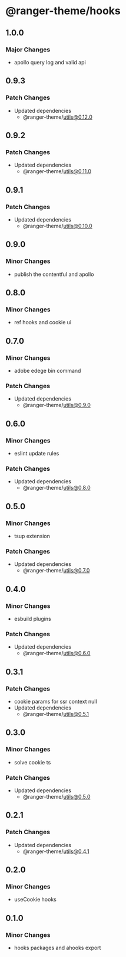 # @ranger-theme/hooks

## 1.0.0

### Major Changes

- apollo query log and valid api

## 0.9.3

### Patch Changes

- Updated dependencies
  - @ranger-theme/utils@0.12.0

## 0.9.2

### Patch Changes

- Updated dependencies
  - @ranger-theme/utils@0.11.0

## 0.9.1

### Patch Changes

- Updated dependencies
  - @ranger-theme/utils@0.10.0

## 0.9.0

### Minor Changes

- publish the contentful and apollo

## 0.8.0

### Minor Changes

- ref hooks and cookie ui

## 0.7.0

### Minor Changes

- adobe edege bin command

### Patch Changes

- Updated dependencies
  - @ranger-theme/utils@0.9.0

## 0.6.0

### Minor Changes

- eslint update rules

### Patch Changes

- Updated dependencies
  - @ranger-theme/utils@0.8.0

## 0.5.0

### Minor Changes

- tsup extension

### Patch Changes

- Updated dependencies
  - @ranger-theme/utils@0.7.0

## 0.4.0

### Minor Changes

- esbuild plugins

### Patch Changes

- Updated dependencies
  - @ranger-theme/utils@0.6.0

## 0.3.1

### Patch Changes

- cookie params for ssr context null
- Updated dependencies
  - @ranger-theme/utils@0.5.1

## 0.3.0

### Minor Changes

- solve cookie ts

### Patch Changes

- Updated dependencies
  - @ranger-theme/utils@0.5.0

## 0.2.1

### Patch Changes

- Updated dependencies
  - @ranger-theme/utils@0.4.1

## 0.2.0

### Minor Changes

- useCookie hooks

## 0.1.0

### Minor Changes

- hooks packages and ahooks export
